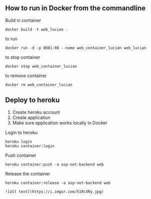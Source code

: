 ﻿## How to run in Docker from the commandline

Build in container
```
docker build -t web_lucian .
```

to run

```
docker run -d -p 8081:80 --name web_container_lucian web_lucian
```

to stop container
```
docker stop web_container_lucian
```

to remove container
```
docker rm web_container_lucian
```

## Deploy to heroku

1. Create heroku account
2. Create application
3. Make sure application works locally in Docker


Login to heroku
```
heroku login
heroku container:login
```

Push container
```
heroku container:push -a asp-net-backend web
```

Release the container
```
heroku container:release -a asp-net-backend web

![alt text](https://i.imgur.com/51RcXRy.jpg)
